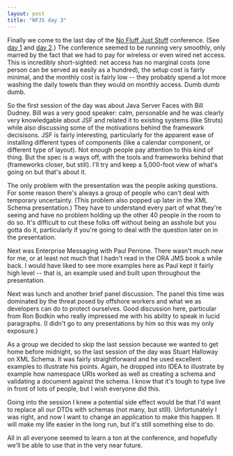 ```yaml
---
layout: post
title: "NFJS day 3"
---
```




Finally we come to the last day of the <a href="http://www.nofluffjuststuff.com/2003-11-arlington/index.jsp">No Fluff Just Stuff</a> conference. (See <a
href="/2003/11/07/first_day_of_nfjs.html">day 1</a> and
<a href="/2003/11/10/nfjs_day_2.html">day 2</a>.)
The conference seemed to be running very smoothly, only marred by the
fact that we had to pay for wireless or even wired net access. This is
incredibly short-sighted: net access has no marginal costs (one person
can be served as easily as a hundred), the setup cost is fairly
minimal, and the monthly cost is fairly low -- they probably spend a lot more washing the daily towels than they would on monthly access. Dumb dumb dumb.

<p>So the first session of the day was about Java Server Faces with
Bill Dudney. Bill was a very good speaker: calm, personable and he was
clearly very knowledgable about JSF and related it to existing systems
(like Struts) while also discussing some of the motivations behind the
framework decisisons. JSF is fairly interesting, particularly for the
apparent ease of installing different types of components (like a
calendar component, or different type of layout). Not enough people
pay attention to this kind of thing. But the spec is a ways off, with
the tools and frameworks behind that (frameworks closer, but
still). I'll try and keep a 5,000-foot view of what's going on but
that's about it.</p>

<p>The only problem with the presentation was the people asking questions. For some reason there's always a group of people who can't deal with temporary uncertainty. (This problem also popped up later in the XML Schema presentation.) They have to understand every part of what
they're seeing and have no problem holding up the other 40 people in
the room to do so. It's difficult to cut these folks off without being
an asshole but you gotta do it, particularly if you're going to deal with the question later on in the presentation.</p>

<p>Next was Enterprise Messaging with Paul Perrone. There wasn't much
new for me, or at least not much that I hadn't read in the ORA JMS
book a while back. I would have liked to see more examples here as
Paul kept it fairly high level -- that is, an example used and built
upon throughout the presentation.</p>

<p>Next was lunch and another brief panel discussion. The panel this
time was dominated by the threat posed by offshore workers and what we
as developers can do to protect ourselves. Good discussion here,
particular from Ron Bodkin who really impressed me with his ability to
speak in lucid paragraphs. (I didn't go to any presentations by him so
this was my only exposure.)</p>

<p>As a group we decided to skip the last session because we wanted to
get home before midnight, so the last session of the day was Stuart
Halloway on XML Schema. It was fairly straightforward and he
used excellent examples to illustrate his points. Again, he dropped
into IDEA to illustrate by example how namespace URIs worked as well
as creating a schema and validating a document against the schema. I
know that it's tough to type live in front of lots of people, but I wish everyone did this.</p>

<p>Going into the session I knew a potential side effect would be that
I'd want to replace all our DTDs with schemas (not many, but still).
Unfortunately I was right, and now I want to change an application to
make this happen. It will make my life easier in the long run, but
it's still something else to do.</p>

<p>All in all everyone seemed to learn a ton at the conference, and
hopefully we'll be able to use that in the very near future.</p>



